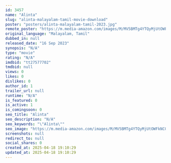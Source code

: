 ```yaml
---
id: 3457
name: "Alinta"
slug: "alinta-malayalam-tamil-movie-download"
poster: "posters/alinta-malayalam-tamil-2023.jpg"
remote_poster: "https://m.media-amazon.com/images/M/MV5BMTg4YTQyMjUtOWFkNC00ZTdjLTkzYzQtM2ViOGYyZTE3MDcxXkEyXkFqcGdeQXVyMTU0ODI1NTA2._V1_SX300.jpg"
original_language: "Malayalam, Tamil"
dubbed_in: null
released_date: "16 Sep 2023"
synopsis: "N/A"
type: "movie"
rating: "N/A"
imdbid: "tt27577702"
tmdbid: null
views: 0
likes: 0
dislikes: 0
author_id: 1
trailer_url: null
runtime: "N/A"
is_featured: 0
is_active: 1
is_comingsoon: 0
seo_title: "Alinta"
seo_description: "N/A"
seo_keywords: "\"Alinta\""
seo_image: "https://m.media-amazon.com/images/M/MV5BMTg4YTQyMjUtOWFkNC00ZTdjLTkzYzQtM2ViOGYyZTE3MDcxXkEyXkFqcGdeQXVyMTU0ODI1NTA2._V1_SX300.jpg"
screenshots: null
redirect_to: null
social_shares: 0
created_at: 2025-04-18 19:10:29
updated_at: 2025-04-18 19:10:29
---
```


